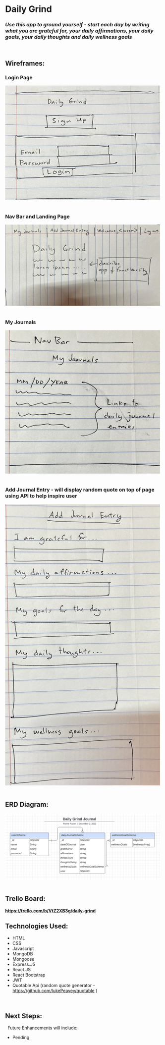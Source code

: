  # **Daily Grind**
 
 ### ***Use this app to ground yourself - start each day by writing what you are grateful for, your daily affirmations, your daily goals, your daily thoughts and daily wellness goals***
&nbsp;
## **Wireframes:**

### Login Page ###
<img src="images/loginPage.jpg" alt="drawing" width="500"/>
&nbsp;

### Nav Bar and Landing Page ###
<img src="images/navbar.jpg" alt="drawing" width="500"/>
&nbsp;

### My Journals ###
<img src="images/myJournals.jpg" alt="drawing" width="500"/>
&nbsp;

### Add Journal Entry - will display random quote on top of page using API to help inspire user ###
<img src="images/addJournalEntry.jpg" alt="drawing" width="500"/>
&nbsp;



## **ERD Diagram:**

<img src="images/dailygrindERD.jpg" alt="drawing" width="500"/>
&nbsp;

 

## **Trello Board:**

**https://trello.com/b/VtZ2XB3g/daily-grind** 


## **Technologies Used:**
- HTML
- CSS
- Javascript
- MongoDB
- Mongoose
- Express.JS
- React.JS
- React Bootstrap
- JWT
- Quotable Api (random quote generator - https://github.com/lukePeavey/quotable )


&nbsp;
## **Next Steps:**
&nbsp;
Future Enhancements will include:<br>
- Pending


